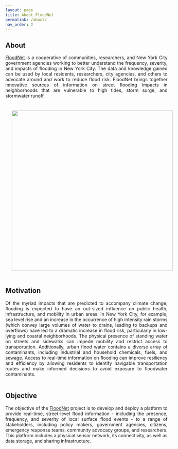 ```yaml
---
layout: page
title: About FloodNet
permalink: /about/
nav_order: 2
---
```




<div align="justify">
 <h2>About</h2>
  <a href="https://www.floodnet.nyc/">FloodNet</a> is a cooperative of communities, researchers, and New York City government agencies working to better understand the frequency, severity, and impacts of flooding in New York City. The data and knowledge gained can be used by local residents, researchers, city agencies, and others to advocate around and work to reduce flood risk. FloodNet brings together innovative sources of information on street flooding impacts in neighborhoods that are vulnerable to high tides, storm surge, and stormwater runoff.
  <br>
  <br>
  <img style="padding: 20px;" src="/assets/images/carroll-garfield-sensor.jpeg" width="500"> 
</div>

<div align="justify">
  <h2>Motivation</h2>
Of the myriad impacts that are predicted to accompany climate change, flooding is expected to have an out-sized influence on public health, infrastructure, and mobility in urban areas. In New York City, for example, sea level rise and an increase in the occurrence of high intensity rain storms (which convey large volumes of water to drains, leading to backups and overflows) have led to a dramatic increase in flood risk, particularly in low-lying and coastal neighborhoods. The physical presence of standing water on streets and sidewalks can impede mobility and restrict access to transportation. Additionally, urban flood water contains a diverse array of contaminants, including industrial and household chemicals, fuels, and sewage. Access to real-time information on flooding can improve resiliency and efficiency by allowing residents to identify navigable transportation routes and make informed decisions to avoid exposure to floodwater contaminants.
  <br>
  <br>
</div>

<div align="justify">  
	<h2>Objective</h2>
  The objective of the <a href="https://www.floodnet.nyc/">FloodNet</a> project is to develop and deploy a platform to provide real-time, street-level flood information - including the presence, frequency, and severity of local surface flood events - to a range of stakeholders, including policy makers, government agencies, citizens, emergency response teams, community advocacy groups, and researchers. This platform includes a physical sensor network, its connectivity, as well as data storage, and sharing infrastructure.
	<br>
  <br>
</div>
